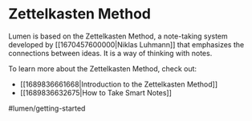 # Zettelkasten Method

Lumen is based on the Zettelkasten Method, a note-taking system developed by [[1670457600000|Niklas Luhmann]] that emphasizes the connections between ideas. It is a way of thinking with notes.

To learn more about the Zettelkasten Method, check out:

- [[1689836661668|Introduction to the Zettelkasten Method]]
- [[1689836632675|How to Take Smart Notes]]

#lumen/getting-started
